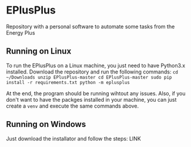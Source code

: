 # EPlusPlus
Repository with a personal software to automate some tasks from the Energy Plus

## Running on Linux

To run the EPlusPlus on a Linux machine, you just need to have Python3.x installed.
Download the repository and run the following commands: 
`cd ~/Downloads
   unzip EPlusPlus-master
   cd EPlusPlus-master
   sudo pip install -r requirements.txt
   python -m eplusplus`

At the end, the program should be running wihtout any issues. Also, if you don't want to have the 
packges installed in your machine, you can just create a `venv` and execute the same commands above.

## Running on Windows

Just download the installator and follow the steps:
LINK
